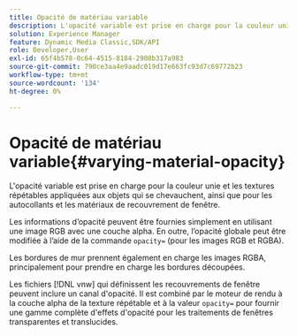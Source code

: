 ```yaml
---
title: Opacité de matériau variable
description: L'opacité variable est prise en charge pour la couleur unie et les textures répétables appliquées aux objets qui se chevauchent, ainsi que pour les autocollants et les matériaux de recouvrement de fenêtre.
solution: Experience Manager
feature: Dynamic Media Classic,SDK/API
role: Developer,User
exl-id: 65f4b578-0c64-4515-8184-2908b317a983
source-git-commit: 790ce3aa4e9aadc019d17e663fc93d7c69772b23
workflow-type: tm+mt
source-wordcount: '134'
ht-degree: 0%

---
```


# Opacité de matériau variable{#varying-material-opacity}

L&#39;opacité variable est prise en charge pour la couleur unie et les textures répétables appliquées aux objets qui se chevauchent, ainsi que pour les autocollants et les matériaux de recouvrement de fenêtre.

Les informations d’opacité peuvent être fournies simplement en utilisant une image RGB avec une couche alpha. En outre, l’opacité globale peut être modifiée à l’aide de la commande `opacity=` (pour les images RGB et RGBA).

Les bordures de mur prennent également en charge les images RGBA, principalement pour prendre en charge les bordures découpées.

Les fichiers [!DNL vnw] qui définissent les recouvrements de fenêtre peuvent inclure un canal d&#39;opacité. Il est combiné par le moteur de rendu à la couche alpha de la texture répétable et à la valeur `opacity=` pour fournir une gamme complète d&#39;effets d&#39;opacité pour les traitements de fenêtres transparentes et translucides.
